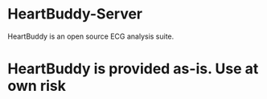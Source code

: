 # HeartBuddy-Server

HeartBuddy is an open source ECG analysis suite.

# HeartBuddy is provided as-is. Use at own risk
